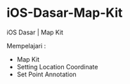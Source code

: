 # iOS-Dasar-Map-Kit
iOS Dasar | Map Kit

Mempelajari : 
- Map Kit
- Setting Location Coordinate
- Set Point Annotation
